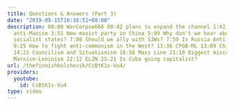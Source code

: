 ```yaml
---
title: Questions & Answers (Part 3)
date: "2019-09-15T10:38:51+08:00"
description: 00:00 WarCorpse666 00:42 plans to expand the channel 1:42 Hoxhaism and
  anti-Maoism 3:51 New maoist party in China 5:09 Why don't we hear about African
  socialist states? 7:08 Should we ally with SJWs? 7:59 Is Russia Anti-imperialist?
  9:25 How to fight anti-communism in the West? 11:36 CPGB-ML 13:09 Chinese Economy
  14:21 Councilism and Situationism 18:58 Mass Line 21:10 Biggest misconceptions about
  Marxism-Leninism 22:12 ELZN 25:21 Is Cuba going capitalist?
url: /thefinnishbolshevik/CcBtK1s-Vu4/
providers:
  youtube:
    id: CcBtK1s-Vu4
type: video
---
```

